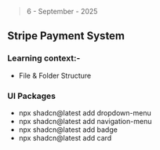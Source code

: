 > 6 - September - 2025

## Stripe Payment System

### Learning context:-

- File & Folder Structure

### UI Packages

- npx shadcn@latest add dropdown-menu
- npx shadcn@latest add navigation-menu
- npx shadcn@latest add badge
- npx shadcn@latest add card

